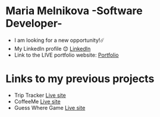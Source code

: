 # Maria Melnikova -Software Developer-

- I am looking for a new opportunity!☄️
- My LinkedIn profile 😊
[LinkedIn](https://www.linkedin.com/in/mariia-mel/)
- Link to the LIVE portfolio website: 
[Portfolio]()

# Links to my previous projects
- Trip Tracker
[Live site](https://triptracker.netlify.app/)
- CoffeeMe
[Live site](https://second-project-coffeeme.herokuapp.com/)
- Guess Where Game
[Live site](https://mariiamel.github.io/)
